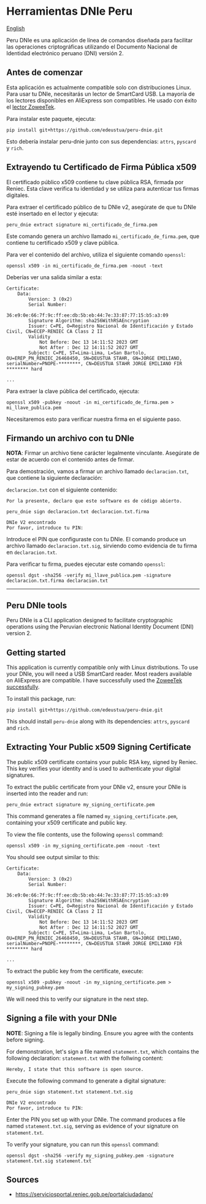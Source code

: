 # Herramientas DNIe Peru

[English](#peru-dnie-tools)

Peru DNIe es una aplicación de línea de comandos diseñada para facilitar las
operaciones criptográficas utilizando el Documento Nacional de Identidad
electrónico peruano (DNI) versión 2.

## Antes de comenzar
Esta aplicación es actualmente compatible solo con distribuciones Linux. Para
usar tu DNIe, necesitarás un lector de SmartCard USB. La mayoría de los lectores
disponibles en AliExpress son compatibles. He usado con éxito el [lector
ZoweeTek](https://es.aliexpress.com/item/32222806111.html?spm=a2g0o.detail.pcDetailBottomMoreOtherSeller.18.34d1RvABRvABIW&gps-id=pcDetailBottomMoreOtherSeller&scm=1007.40050.354490.0&scm_id=1007.40050.354490.0&scm-url=1007.40050.354490.0&pvid=4b0b3ecc-022f-4424-99ea-077d1f5a0ced&_t=gps-id:pcDetailBottomMoreOtherSeller,scm-url:1007.40050.354490.0,pvid:4b0b3ecc-022f-4424-99ea-077d1f5a0ced,tpp_buckets:668%232846%238110%231995&isseo=y&pdp_npi=4%40dis%21PEN%2142.04%2110.30%21%21%2110.90%212.67%21%402101e7f617098241588065532ec86d%2112000031130620577%21rec%21PE%21%21AB&utparam-url=scene%3ApcDetailBottomMoreOtherSeller%7Cquery_from%3A).

Para instalar este paquete, ejecuta:
```console
pip install git+https://github.com/edeustua/peru-dnie.git
```

Esto debería instalar peru-dnie junto con sus dependencias: `attrs`, `pyscard` y `rich`.

## Extrayendo tu Certificado de Firma Pública x509
El certificado público x509 contiene tu clave pública RSA, firmada por Reniec.
Esta clave verifica tu identidad y se utiliza para autenticar tus firmas
digitales.

Para extraer el certificado público de tu DNIe v2, asegúrate de que tu DNIe esté
insertado en el lector y ejecuta:

```console
peru_dnie extract signature mi_certificado_de_firma.pem
```

Este comando genera un archivo llamado `mi_certificado_de_firma.pem`, que
contiene tu certificado x509 y clave pública.

Para ver el contenido del archivo, utiliza el siguiente comando `openssl`:


```console
openssl x509 -in mi_certificado_de_firma.pem -noout -text
```

Deberías ver una salida similar a esta:

```
Certificate:
    Data:
        Version: 3 (0x2)
        Serial Number:
            36:e9:0e:66:7f:9c:ff:ee:db:5b:eb:44:7e:33:87:77:15:b5:a3:09
        Signature Algorithm: sha256WithRSAEncryption
        Issuer: C=PE, O=Registro Nacional de Identificación y Estado Civil, CN=ECEP-RENIEC CA Class 2 II
        Validity
            Not Before: Dec 13 14:11:52 2023 GMT
            Not After : Dec 12 14:11:52 2027 GMT
        Subject: C=PE, ST=Lima-Lima, L=San Bartolo, OU=EREP_PN_RENIEC_26468450, SN=DEUSTUA STAHR, GN=JORGE EMILIANO, serialNumber=PNOPE-********, CN=DEUSTUA STAHR JORGE EMILIANO FIR ******** hard

...
```

Para extraer la clave pública del certificado, ejecuta:

```console
openssl x509 -pubkey -noout -in mi_certificado_de_firma.pem > mi_llave_publica.pem
```

Necesitaremos esto para verificar nuestra firma en el siguiente paso.


## Firmando un archivo con tu DNIe

**NOTA**: Firmar un archivo tiene carácter legalmente vinculante. Asegúrate de
estar de acuerdo con el contenido antes de firmar.

Para demostración, vamos a firmar un archivo llamado `declaracion.txt`, que contiene la siguiente declaración:

`declaracion.txt` con el siguiente contenido:

```
Por la presente, declaro que este software es de código abierto.
```

```console
peru_dnie sign declaracion.txt declaracion.txt.firma

DNIe V2 encontrado
Por favor, introduce tu PIN:
```

Introduce el PIN que configuraste con tu DNIe. El comando produce un archivo
llamado `declaracion.txt.sig`, sirviendo como evidencia de tu firma en
`declaracion.txt`.

Para verificar tu firma, puedes ejecutar este comando `openssl`:

```console
openssl dgst -sha256 -verify mi_llave_publica.pem -signature declaracion.txt.firma declaracion.txt
```

---

## Peru DNIe tools

Peru DNIe is a CLI application designed to facilitate cryptographic operations
using the Peruvian electronic National Identity Document (DNI) version 2.

## Getting started

This application is currently compatible only with Linux distributions. To use
your DNIe, you will need a USB SmartCard reader. Most readers available on
AliExpress are compatible. I have successfully used the [ZoweeTek
successfully](https://es.aliexpress.com/item/32222806111.html?spm=a2g0o.detail.pcDetailBottomMoreOtherSeller.18.34d1RvABRvABIW&gps-id=pcDetailBottomMoreOtherSeller&scm=1007.40050.354490.0&scm_id=1007.40050.354490.0&scm-url=1007.40050.354490.0&pvid=4b0b3ecc-022f-4424-99ea-077d1f5a0ced&_t=gps-id:pcDetailBottomMoreOtherSeller,scm-url:1007.40050.354490.0,pvid:4b0b3ecc-022f-4424-99ea-077d1f5a0ced,tpp_buckets:668%232846%238110%231995&isseo=y&pdp_npi=4%40dis%21PEN%2142.04%2110.30%21%21%2110.90%212.67%21%402101e7f617098241588065532ec86d%2112000031130620577%21rec%21PE%21%21AB&utparam-url=scene%3ApcDetailBottomMoreOtherSeller%7Cquery_from%3A).

To install this package, run:

```console
pip install git+https://github.com/edeustua/peru-dnie.git
```
This should install `peru-dnie` along with its dependencies: `attrs`, `pyscard` and `rich`.

## Extracting Your Public x509 Signing Certificate

The public x509 certificate contains your public RSA key, signed by Reniec. This
key verifies your identity and is used to authenticate your digital signatures.

To extract the public certificate from your DNIe v2, ensure your DNIe is
inserted into the reader and run:
```console
peru_dnie extract signature my_signing_certificate.pem
```

This command generates a file named `my_signing_certificate.pem`, containing
your x509 certificate and public key.

To view the file contents, use the following `openssl` command:

```console
openssl x509 -in my_signing_certificate.pem -noout -text
```

You should see output similar to this:
```
Certificate:
    Data:
        Version: 3 (0x2)
        Serial Number:
            36:e9:0e:66:7f:9c:ff:ee:db:5b:eb:44:7e:33:87:77:15:b5:a3:09
        Signature Algorithm: sha256WithRSAEncryption
        Issuer: C=PE, O=Registro Nacional de Identificación y Estado Civil, CN=ECEP-RENIEC CA Class 2 II
        Validity
            Not Before: Dec 13 14:11:52 2023 GMT
            Not After : Dec 12 14:11:52 2027 GMT
        Subject: C=PE, ST=Lima-Lima, L=San Bartolo, OU=EREP_PN_RENIEC_26468450, SN=DEUSTUA STAHR, GN=JORGE EMILIANO, serialNumber=PNOPE-********, CN=DEUSTUA STAHR JORGE EMILIANO FIR ******** hard

...
```

To extract the public key from the certificate, execute:
```console
openssl x509 -pubkey -noout -in my_signing_certificate.pem > my_signing_pubkey.pem

```

We will need this to verify our signature in the next step.

## Signing a file with your DNIe

**NOTE**: Signing a file is legally binding. Ensure you agree with the contents
before signing.

For demonstration, let's sign a file named `statement.txt`, which contains the
following declaration:
`statement.txt` with the follwing content:

```
Hereby, I state that this software is open source.
```

Execute the following command to generate a digital signature:

```console
peru_dnie sign statement.txt statement.txt.sig

DNIe V2 encontrado
Por favor, introduce tu PIN:
```

Enter the PIN you set up with your DNIe. The command produces a file named
`statement.txt.sig`, serving as evidence of your signature on `statement.txt`.

To verify your signature, you can run this `openssl` command:
```console
openssl dgst -sha256 -verify my_signing_pubkey.pem -signature statement.txt.sig statement.txt
```

## Sources
- <https://serviciosportal.reniec.gob.pe/portalciudadano/>
